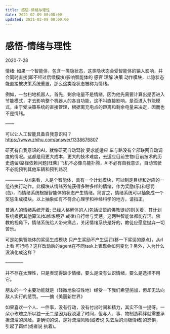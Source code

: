 ```yaml
---
title: 感悟-情绪与理性
date: 2021-02-09 00:00:00
updated: 2021-02-09 00:00:00
---
```


# 感悟-情绪与理性

2020-7-28

情绪: 如果一个智能体，包含一类隐状态，这类隐状态会受智能体的输入影响，并会同时直接(即不经过后续模块)影响智能体的 感官 理解 决策 动作模块，此隐状态能直接被决策系统重置，那么这类隐状态被称为情绪。

例如，一台扫地机器人。首先，剩余电量不是情绪，因为他先需要计算出是否进入节能模式，才去影响整个机器人的各自功能，这不叫直接影响。是否进入节能模式，由于受决策系统的直接管理，根据离充电点的距离和剩余电量来决定，因而也不是情绪。

——

可以让人工智能具备自我意识吗？
https://www.zhihu.com/answer/1338676807

研究有自我意识的AI，就像研究自动驾驶 要求能适应 车与路没有全部联网自动调度的情况。这都是用更大成本，更大的技术难度，去适应目前生物/目前技术的历史遗留/路径依赖问题[旺柴] 飞机不必像鸟能扑腾，AI不必有自我意识，自动驾驶不必能预判其他车辆和预判路况

————
从rl来看，人是个智能体，具有一个计划模块，可以制定目标和对应的一组待执行动作。此模块从情绪系统获得多种多样的情绪，作为奖励(乐)和惩罚(苦)，而情绪系统根据智能体的状态产生情绪。简言之，情绪系统可以抽象成一个奖惩生成模块。以上抽象如有不符合心理学和神经科学的地方，请指正。

普通人的情绪系统开着; 已经人格解体的人(包括证悟的佛教徒)的则关着，其计划系统根据其他算法(如修炼境界 戒律)自行给与奖惩。这两种智能体都能存活。佛教的视角下，情绪系统给人带来痛苦，关闭情绪系统是好的，教徒应愿意抛弃一切苦乐。

可是如果智能体的奖惩生成模块 只产生奖励不产生惩罚(移一下奖惩的原点)，从rl上看 可行吗？这样改动后的agent在不同task上表现会如何变化？另外，人为什么没演化成这样？

————

并不存在太理性，只是表现得缺少情绪，要么是没有认识情绪，要么是选择不用它。

朋友的一个主要功能就是（轻微地象征性地）经受一下我们希望施加，但却无法向敌人实行的惩罚。——摘《美丽新世界》

如果喜欢一个人、一件事，没有行动，没有付出时间和精力，其实不值一提呀。一朵小玫瑰之所以独一无二是因为我浇灌了时间，但与人、事、物制造羁绊就需要承担流泪的风险。更确切的说，是对流泪风险(或者说 失去后的消极情绪)的恐惧，引起了羁绊(或者说 执着)。
